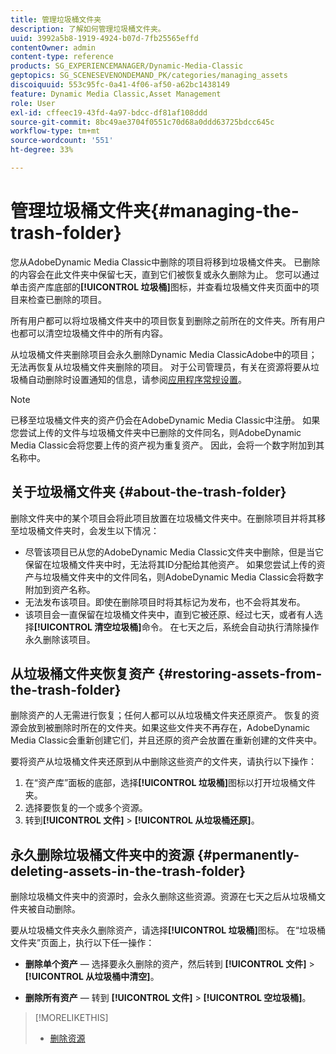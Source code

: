 ```yaml
---
title: 管理垃圾桶文件夹
description: 了解如何管理垃圾桶文件夹。
uuid: 3992a5b8-1919-4924-b07d-7fb25565effd
contentOwner: admin
content-type: reference
products: SG_EXPERIENCEMANAGER/Dynamic-Media-Classic
geptopics: SG_SCENESEVENONDEMAND_PK/categories/managing_assets
discoiquuid: 553c95fc-0a41-4f06-af50-a62bc1438149
feature: Dynamic Media Classic,Asset Management
role: User
exl-id: cffeec19-43fd-4a97-bdcc-df81af108ddd
source-git-commit: 8bc49ae3704f0551c70d68a0ddd63725bdcc645c
workflow-type: tm+mt
source-wordcount: '551'
ht-degree: 33%

---
```


# 管理垃圾桶文件夹{#managing-the-trash-folder}

您从AdobeDynamic Media Classic中删除的项目将移到垃圾桶文件夹。 已删除的内容会在此文件夹中保留七天，直到它们被恢复或永久删除为止。 您可以通过单击资产库底部的&#x200B;**[!UICONTROL 垃圾桶]**&#x200B;图标，并查看垃圾桶文件夹页面中的项目来检查已删除的项目。

所有用户都可以将垃圾桶文件夹中的项目恢复到删除之前所在的文件夹。所有用户也都可以清空垃圾桶文件中的所有内容。

从垃圾桶文件夹删除项目会永久删除Dynamic Media ClassicAdobe中的项目；无法再恢复从垃圾桶文件夹删除的项目。 对于公司管理员，有关在资源将要从垃圾桶自动删除时设置通知的信息，请参阅[应用程序常规设置](application-setup.md#general_settings)。

>[!NOTE]
>
>已移至垃圾桶文件夹的资产仍会在AdobeDynamic Media Classic中注册。 如果您尝试上传的文件与垃圾桶文件夹中已删除的文件同名，则AdobeDynamic Media Classic会将您要上传的资产视为重复资产。 因此，会将一个数字附加到其名称中。

## 关于垃圾桶文件夹 {#about-the-trash-folder}

删除文件夹中的某个项目会将此项目放置在垃圾桶文件夹中。在删除项目并将其移至垃圾桶文件夹时，会发生以下情况：

* 尽管该项目已从您的AdobeDynamic Media Classic文件夹中删除，但是当它保留在垃圾桶文件夹中时，无法将其ID分配给其他资产。 如果您尝试上传的资产与垃圾桶文件夹中的文件同名，则AdobeDynamic Media Classic会将数字附加到资产名称。
* 无法发布该项目。即使在删除项目时将其标记为发布，也不会将其发布。
* 该项目会一直保留在垃圾桶文件夹中，直到它被还原、经过七天，或者有人选择&#x200B;**[!UICONTROL 清空垃圾桶]**&#x200B;命令。 在七天之后，系统会自动执行清除操作永久删除该项目。

## 从垃圾桶文件夹恢复资产 {#restoring-assets-from-the-trash-folder}

删除资产的人无需进行恢复；任何人都可以从垃圾桶文件夹还原资产。 恢复的资源会放到被删除时所在的文件夹。如果这些文件夹不再存在，AdobeDynamic Media Classic会重新创建它们，并且还原的资产会放置在重新创建的文件夹中。

要将资产从垃圾桶文件夹还原到从中删除这些资产的文件夹，请执行以下操作：

1. 在“资产库”面板的底部，选择&#x200B;**[!UICONTROL 垃圾桶]**&#x200B;图标以打开垃圾桶文件夹。
1. 选择要恢复的一个或多个资源。
1. 转到&#x200B;**[!UICONTROL 文件]** > **[!UICONTROL 从垃圾桶还原]**。

## 永久删除垃圾桶文件夹中的资源 {#permanently-deleting-assets-in-the-trash-folder}

删除垃圾桶文件夹中的资源时，会永久删除这些资源。资源在七天之后从垃圾桶文件夹被自动删除。

要从垃圾桶文件夹永久删除资产，请选择&#x200B;**[!UICONTROL 垃圾桶]**&#x200B;图标。 在“垃圾桶文件夹”页面上，执行以下任一操作：

* **删除单个资产**  — 选择要永久删除的资产，然后转到 **[!UICONTROL 文件]**  >  **[!UICONTROL 从垃圾桶中清空]**。

* **删除所有资产**  — 转到 **[!UICONTROL 文件]**  >  **[!UICONTROL 空垃圾桶]**。

>[!MORELIKETHIS]
>
>* [删除资源](moving-renaming-deleting-assets.md#delete_assets)

